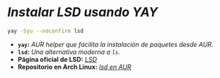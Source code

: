 <!-- Autor: Daniel Benjamin Perez Morales -->
<!-- GitHub: https://github.com/D4nitrix13 -->
<!-- Gitlab: https://gitlab.com/D4nitrix13 -->
<!-- Correo electrónico: danielperezdev@proton.me -->

# ***Instalar LSD usando YAY***

```bash
yay -Syu --noconfirm lsd
```

- **`yay`:** *AUR helper que facilita la instalación de paquetes desde AUR.*
- **`lsd`:** *Una alternativa moderna a `ls`.*
- **Página oficial de LSD:** *[LSD](https://github.com/lsd-rs/lsd "https://github.com/lsd-rs/lsd")*
- **Repositorio en Arch Linux:** *[lsd en AUR](https://archlinux.org/packages/extra/x86_64/lsd/ "https://archlinux.org/packages/extra/x86_64/lsd/")*
